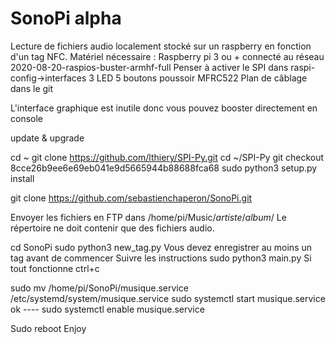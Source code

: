 # SonoPi alpha
Lecture de fichiers audio localement stocké sur un raspberry en fonction d'un tag NFC. 
Matériel nécessaire :
Raspberry pi 3 ou + connecté au réseau 
2020-08-20-raspios-buster-armhf-full
Penser à activer le SPI dans raspi-config->interfaces
3 LED
5 boutons poussoir
MFRC522
Plan de câblage dans le git

L'interface graphique est inutile donc vous pouvez booster directement en console

update & upgrade

cd ~
git clone https://github.com/lthiery/SPI-Py.git
cd ~/SPI-Py
git checkout 8cce26b9ee6e69eb041e9d5665944b88688fca68
sudo python3 setup.py install

git clone https://github.com/sebastienchaperon/SonoPi.git
 
Envoyer les fichiers en FTP dans /home/pi/Music/*artiste*/*album*/
Le répertoire ne doit contenir que des fichiers audio. 

cd SonoPi
sudo python3 new_tag.py
Vous devez enregistrer au moins un tag avant de commencer 
Suivre les instructions 
sudo python3 main.py
Si tout fonctionne ctrl+c
  
sudo mv /home/pi/SonoPi/musique.service /etc/systemd/system/musique.service
sudo systemctl start musique.service
ok ---- sudo systemctl enable musique.service

Sudo reboot
Enjoy

